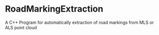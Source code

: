 # RoadMarkingExtraction
A C++ Program for automatically extraction of road markings from MLS or ALS point cloud
